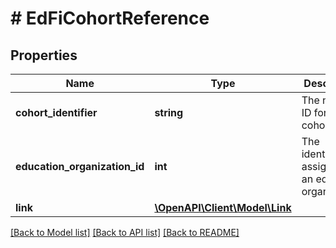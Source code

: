 # # EdFiCohortReference

## Properties

Name | Type | Description | Notes
------------ | ------------- | ------------- | -------------
**cohort_identifier** | **string** | The name or ID for the cohort. |
**education_organization_id** | **int** | The identifier assigned to an education organization. |
**link** | [**\OpenAPI\Client\Model\Link**](Link.md) |  | [optional]

[[Back to Model list]](../../README.md#models) [[Back to API list]](../../README.md#endpoints) [[Back to README]](../../README.md)
